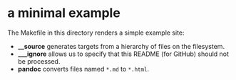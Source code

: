 # a minimal example

The Makefile in this directory renders a simple example site:

- **__source** generates targets from a hierarchy of files on the filesystem.
- **___ignore** allows us to specify that this README (for GitHub) should not be processed.
- **pandoc** converts files named `*.md` to `*.html`.

